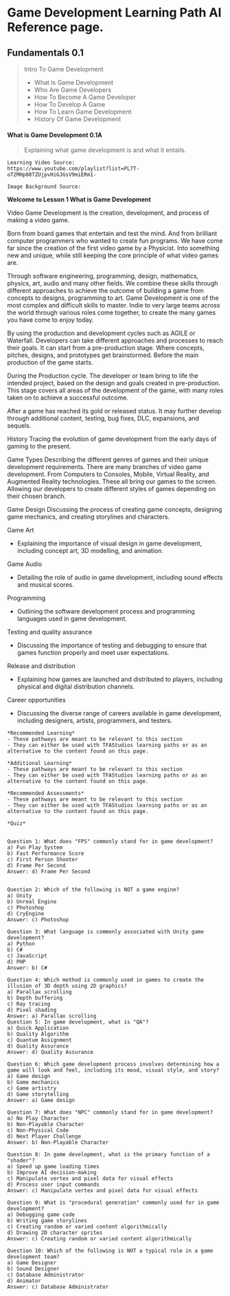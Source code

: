 #  Game Development Learning Path AI Reference page.

 ## Fundamentals 0.1
> Intro To Game Development
 >  - What Is Game Development
 >  - Who Are Game Developers
 >  - How To Become A Game Developer
 >  - How To Develop A Game
 >  - How To Learn Game Development
 > - History Of Game Development

  
#### What is Game Development 0.1A
> Explaining what game development is and what it entails.



```
Learning Video Source:
https://www.youtube.com/playlist?list=PL7T-oT2MHp08TZUjpvHiGJGsV9miERm1-

Image Background Source:
```


**Welcome to Lesson 1 What is Game Development**

Video Game Development is the creation, development, and process of making a video game.

Born from board games that entertain and test the mind. And from brilliant computer programmers who wanted to create fun programs. We have come far since the creation of the first video game by a Physicist. Into something new and unique, while still keeping the core principle of what video games are.
 
Through software engineering, programming, design, mathematics, physics, art, audio and many other fields. We combine these skills through different approaches to achieve the outcome of building a game from concepts to designs, programming to art. Game Development is one of the most complex and difficult skills to master. Indie to very large teams across the world through various roles come together, to create the many games you have come to enjoy today.

By using the production and development cycles such as AGILE or Waterfall. Developers can take different approaches and processes to reach their goals. It can start from a pre-production stage. Where concepts,  pitches, designs, and prototypes get brainstormed. Before the main production of the game starts.
 
During the Production cycle. The developer or team bring to life the intended project, based on the design and goals created in pre-production. This stage covers all areas of the development of the game, with many roles taken on to achieve a successful outcome.
 
After a game has reached its gold or released status. It may further develop through additional content, testing, bug fixes, DLC, expansions, and sequels.

History
 Tracing the evolution of game development from the early days of gaming to the present.

Game Types
 Describing the different genres of games and their unique development requirements.
There are many branches of video game development. From Computers to Consoles, Mobile, Virtual Reality, and Augmented Reality technologies. These all bring our games to the screen. Allowing our developers to create different styles of games depending on their chosen branch.

Game Design
 Discussing the process of creating game concepts, designing game mechanics, and creating storylines and characters.

Game Art
 - Explaining the importance of visual design in game development, including concept art, 3D modelling, and animation.
   
Game Audio
 - Detailing the role of audio in game development, including sound effects and musical scores.
   
Programming
 - Outlining the software development process and programming languages used in game development.
   
Testing and quality assurance
 - Discussing the importance of testing and debugging to ensure that games function properly and meet user expectations.
   
Release and distribution
 - Explaining how games are launched and distributed to players, including physical and digital distribution channels.
   
Career opportunities
 - Discussing the diverse range of careers available in game development, including designers, artists, programmers, and testers.
   
```
*Recommended Learning*
- These pathways are meant to be relevant to this section
- They can either be used with TFAStudios learning paths or as an alternative to the content found on this page.
  
*Additional Learning*
- These pathways are meant to be relevant to this section
- They can either be used with TFAStudios learning paths or as an alternative to the content found on this page.
  
*Recommended Assessments*
- These pathways are meant to be relevant to this section
- They can either be used with TFAStudios learning paths or as an alternative to the content found on this page.
```
```
*Quiz*


Question 1: What does "FPS" commonly stand for in game development?
a) Fun Play System
b) Fast Performance Score
c) First Person Shooter
d) Frame Per Second
Answer: d) Frame Per Second


Question 2: Which of the following is NOT a game engine?
a) Unity
b) Unreal Engine
c) Photoshop
d) CryEngine
Answer: c) Photoshop

Question 3: What language is commonly associated with Unity game development?
a) Python
b) C#
c) JavaScript
d) PHP
Answer: b) C#

Question 4: Which method is commonly used in games to create the illusion of 3D depth using 2D graphics?
a) Parallax scrolling
b) Depth buffering
c) Ray tracing
d) Pixel shading
Answer: a) Parallax scrolling
Question 5: In game development, what is "QA"?
a) Quick Application
b) Quality Algorithm
c) Quantum Assignment
d) Quality Assurance
Answer: d) Quality Assurance

Question 6: Which game development process involves determining how a game will look and feel, including its mood, visual style, and story?
a) Game design
b) Game mechanics
c) Game artistry
d) Game storytelling
Answer: a) Game design

Question 7: What does "NPC" commonly stand for in game development?
a) No Play Character
b) Non-Playable Character
c) Non-Physical Code
d) Next Player Challenge
Answer: b) Non-Playable Character

Question 8: In game development, what is the primary function of a "shader"?
a) Speed up game loading times
b) Improve AI decision-making
c) Manipulate vertex and pixel data for visual effects
d) Process user input commands
Answer: c) Manipulate vertex and pixel data for visual effects

Question 9: What is "procedural generation" commonly used for in game development?
a) Debugging game code
b) Writing game storylines
c) Creating random or varied content algorithmically
d) Drawing 2D character sprites
Answer: c) Creating random or varied content algorithmically

Question 10: Which of the following is NOT a typical role in a game development team?
a) Game Designer
b) Sound Designer
c) Database Administrator
d) Animator
Answer: c) Database Administrator
```
